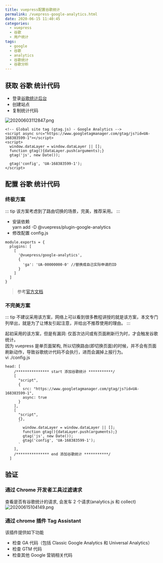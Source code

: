 ```yaml
---
title: vuepress配置谷歌统计
permalink: /vuepress-google-analytics.html
date: 2020-06-15 11:40:45
categories:
  - vuepress
  - 谷歌
  - 用户统计
tags:
  - google
  - 谷歌
  - analytics
  - 谷歌统计
  - 谷歌分析
---
```


## 获取 谷歌 统计代码

- 登录[谷歌统计后台](https://analytics.google.com)
- 创建站点
- 复制统计代码

![20200603112847.png](https://cdn.jsdelivr.net/gh/wangshibiaoFlytiger/blog_picBed1/images/20200603112847.png)

```
<!-- Global site tag (gtag.js) - Google Analytics -->
<script async src="https://www.googletagmanager.com/gtag/js?id=UA-168383599-1"></script>
<script>
  window.dataLayer = window.dataLayer || [];
  function gtag(){dataLayer.push(arguments);}
  gtag('js', new Date());

  gtag('config', 'UA-168383599-1');
</script>
```

## 配置 谷歌 统计代码

### 终极方案

::: tip
该方案考虑到了路由切换的场景，完美，推荐采用。
:::

- 安装依赖  
  yarn add -D @vuepress/plugin-google-analytics
- 修改配置 config.js

```
module.exports = {
  plugins: [
    [
      '@vuepress/google-analytics',
      {
        'ga': 'UA-00000000-0' //替换成自己实际申请的ID
      }
    ]
  ]
}
```

> 参考[官方文档](https://vuepress.vuejs.org/plugin/official/plugin-google-analytics.html#install)

### 不完美方案

::: tip
不建议采用该方案，网络上可以看到很多教程讲授的就是该方案，本文专门列举出，就是为了让博友引起注意，并给出不推荐使用的理由。
:::

起初采用的该方案，但是有漏洞: 仅首次访问或有页面刷新行为时，才会触发谷歌统计。  
因为 vuepress 是单页面架构, 所以切换路由(即切换页面)的时候，并不会有页面刷新动作，导致谷歌统计代码不会执行，进而会漏掉上报行为。  
vi ./config.js

```
head: [
    /*************** start 添加谷歌统计 ***********/
    [
      "script",
      {
        src: "https://www.googletagmanager.com/gtag/js?id=UA-168383599-1",
        async: true
      }
    ],
    [
      "script",
      {},
      `
        window.dataLayer = window.dataLayer || [];
        function gtag(){dataLayer.push(arguments);}
        gtag('js', new Date());
        gtag('config', 'UA-168383599-1');
      `
    ],
    /*************** end 添加谷歌统计 ***********/
  ]
```

## 验证

### 通过 Chrome 开发者工具过滤请求

查看是否有谷歌统计的请求, 会发车 2 个请求(analytics.js 和 collect)  
![20200615104149.png](https://cdn.jsdelivr.net/gh/wangshibiaoFlytiger/blog_picBed1/images/20200615104149.png)

### 通过 chrome 插件 Tag Assistant

该插件提供如下功能

- 检查 GA 代码（包括 Classic Google Analytics 和 Universal Analytics）
- 检查 GTM 代码
- 检查其他 Google 营销相关代码
